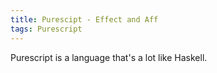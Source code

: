```yaml
---
title: Purescipt - Effect and Aff
tags: Purescript
---
```


Purescript is a language that's a lot like Haskell.
